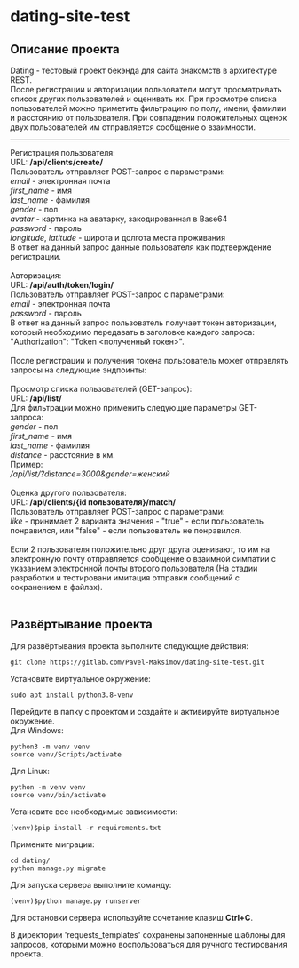 
# dating-site-test
## Описание проекта
Dating - тестовый проект бекэнда для сайта знакомств в архитектуре REST.<br>
После регистрации и авторизации пользователи могут просматривать список других пользователей и оценивать их. При просмотре списка пользователей можно приметить фильтрацию по полу, имени, фамилии и расстоянию от пользователя. При совпадении положительных оценок двух пользователей им отправляется сообщение о взаимности.<br>
________
Регистрация пользователя:<br> 
URL: **/api/clients/create/**<br> 
Пользователь отправляет POST-запрос с параметрами:<br>
*email* - электронная почта<br>
*first_name* - имя<br>
*last_name* - фамилия<br>
*gender* - пол<br>
*avatar* - картинка на аватарку, закодированная в Base64<br>
*password* - пароль<br>
*longitude*, *latitude* - широта и долгота места проживания<br>
В ответ на данный запрос данные пользователя как подтверждение регистрации.<br><br>
Авторизация:<br>
URL: **/api/auth/token/login/**<br>
Пользователь отправляет POST-запрос с параметрами:<br>
*email* - электронная почта<br>
*password* - пароль<br>
В ответ на данный запрос пользователь получает токен авторизации, который необходимо передавать в заголовке каждого запроса:<br>
"Authorization": "Token <полученный токен>".<br><br>
После регистрации и получения токена пользователь может отправлять запросы на следующие эндпоинты:<br><br>
Просмотр списка пользователей (GET-запрос):<br>
URL: **/api/list/**<br>
Для фильтрации можно применить следующие параметры GET-запроса:<br>
*gender* - пол<br>
*first_name* - имя<br>
*last_name* - фамилия<br>
*distance* - расстояние в км.<br>
Пример:<br>
*/api/list/?distance=3000&gender=женский*<br><br>
Оценка другого пользователя:<br>
URL: **/api/clients/{id пользователя}/match/**<br>
Пользователь отправляет POST-запрос с параметрами:<br>
*like* - принимает 2 варианта значения - "true" - если пользователь понравился, или "false" - если пользователь не понравился.<br><br>
Если 2 пользователя положительно друг друга оценивают, то им на электронную почту отправляется сообщение о взаимной симпатии с указанием электронной почты второго пользователя (На стадии разработки и тестировани имитация отправки сообщений с сохранением в файлах).<br><br> 


## Развёртывание проекта <br>
Для развёртывания проекта выполните следующие действия:<br>
```
git clone https://gitlab.com/Pavel-Maksimov/dating-site-test.git
```
Установите виртуальное окружение:
```
sudo apt install python3.8-venv
```
Перейдите в папку с проектом и создайте и активируйте виртуальное окружение. <br>
Для Windows:
```
python3 -m venv venv
source venv/Scripts/activate
```
Для Linux:
```
python -m venv venv
source venv/bin/activate 
```
Установите все необходимые зависимости:
```
(venv)$pip install -r requirements.txt
```
Примените миграции:
```
cd dating/
python manage.py migrate
```
Для запуска сервера выполните команду:
```
(venv)$python manage.py runserver
```
Для остановки сервера используйте сочетание клавиш **Ctrl+C**.<br>

В директории 'requests_templates' сохранены запоненные шаблоны для запросов, которыми можно воспользоваться для ручного тестирования проекта.<br>